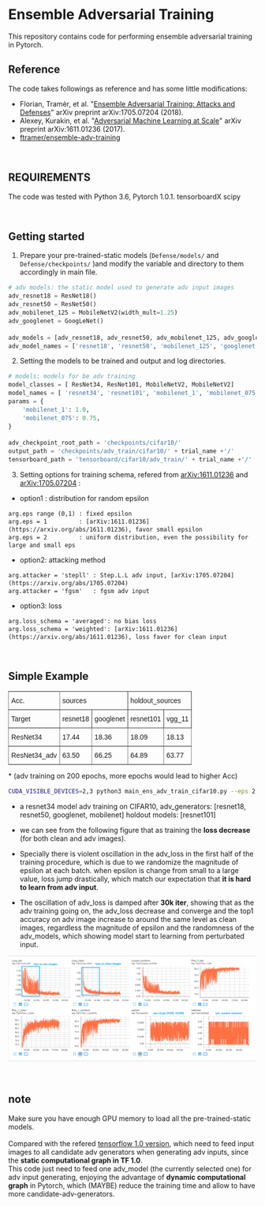 # Ensemble Adversarial Training


This repository contains code for performing ensemble adversarial training in Pytorch.


## Reference

The code takes followings as reference and has some little modifications:

* Florian, Tramèr, et al. "[Ensemble Adversarial Training: Attacks and Defenses](https://arxiv.org/abs/1705.07204)" arXiv preprint arXiv:1705.07204 (2018).
* Alexey, Kurakin, et al. "[Adversarial Machine Learning at Scale](https://arxiv.org/abs/1611.01236)" arXiv preprint arXiv:1611.01236 (2017).
* [ftramer/ensemble-adv-training](https://github.com/ftramer/ensemble-adv-training)



<br>

## REQUIREMENTS

The code was tested with Python 3.6, Pytorch 1.0.1.
tensorboardX
scipy


<br>


## Getting started
1. Prepare your pre-trained-static models (`Defense/models/` and `Defense/checkpoints/` )and modify the variable and directory to them accordingly in main file.

```python
# adv models: the static model used to generate adv input images
adv_resnet18 = ResNet18()
adv_resnet50 = ResNet50()
adv_mobilenet_125 = MobileNetV2(width_mult=1.25)
adv_googlenet = GoogLeNet()

adv_models = [adv_resnet18, adv_resnet50, adv_mobilenet_125, adv_googlenet]
adv_model_names = ['resnet18', 'resnet50', 'mobilenet_125', 'googlenet']

```


2. Setting the models to be trained and output and log directories.

```python
# models: models for be adv training
model_classes = [ ResNet34, ResNet101, MobileNetV2, MobileNetV2]
model_names = [ 'resnet34', 'resnet101', 'mobilenet_1', 'mobilenet_075']
params = {
    'mobilenet_1': 1.0,
    'mobilenet_075': 0.75,
}

adv_checkpoint_root_path = 'checkpoints/cifar10/'
output_path = 'checkpoints/adv_train/cifar10/' + trial_name +'/'
tensorboard_path = 'tensorboard/cifar10/adv_train/' + trial_name +'/'
```

3. Setting options for training schema, refered from [arXiv:1611.01236](https://arxiv.org/abs/1611.01236) and [arXiv:1705.07204](https://arxiv.org/abs/1705.07204) :
* option1 : distribution for random epsilon
```
arg.eps range (0,1) : fixed epsilon
arg.eps = 1 		: [arXiv:1611.01236](https://arxiv.org/abs/1611.01236), favor small epsilon
arg.eps = 2 		: uniform distribution, even the possibility for large and small eps
```
* option2: attacking method
```
arg.attacker = 'stepll'	: Step.L.L adv input, [arXiv:1705.07204](https://arxiv.org/abs/1705.07204)
arg.attacker = 'fgsm'	: fgsm adv input 
 ``` 
* option3: loss 
```
arg.loss_schema = 'averaged': no bias loss 
arg.loss_schema = 'weighted': [arXiv:1611.01236](https://arxiv.org/abs/1611.01236), loss favor for clean input
```

<br>


## Simple Example

<style type="text/css">
.tg  {border-collapse:collapse;border-spacing:0;}
.tg td{font-family:Arial, sans-serif;font-size:14px;padding:10px 5px;border-style:solid;border-width:1px;overflow:hidden;word-break:normal;border-color:black;}
.tg th{font-family:Arial, sans-serif;font-size:14px;font-weight:normal;padding:10px 5px;border-style:solid;border-width:1px;overflow:hidden;word-break:normal;border-color:black;}
.tg .tg-0pky{border-color:inherit;text-align:left;vertical-align:top}
.tg .tg-de2y{border-color:#333333;text-align:left;vertical-align:top}
</style>
<table class="tg">
  <tr>
    <th class="tg-0pky">Acc.</th>
    <th class="tg-de2y" colspan="2">sources</th>
    <th class="tg-de2y" colspan="2">holdout_sources</th>
  </tr>
  <tr>
    <td class="tg-0pky">Target</td>
    <td class="tg-de2y">resnet18</td>
    <td class="tg-de2y">googlenet</td>
    <td class="tg-de2y">resnet101</td>
    <td class="tg-de2y">vgg_11</td>
  </tr>
  <tr>
    <td class="tg-0pky">ResNet34</td>
    <td class="tg-0pky">17.44</td>
    <td class="tg-0pky">18.36</td>
    <td class="tg-0pky">18.09</td>
    <td class="tg-0pky">18.13</td>
  </tr>
  <tr>
    <td class="tg-0pky">ResNet34_adv</td>
    <td class="tg-0pky">63.50</td>
    <td class="tg-0pky">66.25</td>
    <td class="tg-0pky">64.89</td>
    <td class="tg-0pky">63.77</td>
  </tr>
</table>
* (adv training on 200 epochs, more epochs would lead to higher Acc)

```bash
CUDA_VISIBLE_DEVICES=2,3 python3 main_ens_adv_train_cifar10.py --eps 2 --attacker 'stepll' --loss_schema 'averaged' --dataset 'cifar10'
```
* a resnet34 model adv training on CIFAR10, 
	adv_generators: [resnet18, resnet50, googlenet, mobilenet]
	holdout models: [resnet101]

* we can see from the following figure that as training the **loss decrease** (for both clean and adv images). 

* Specially there is violent oscillation in the adv_loss in the first half of the training procedure, which is due to we randomize the magnitude of epsilon at each batch. when epsilon is change from small to a large value, loss jump drastically, which match our expectation that **it is hard to learn from adv input**.

* The oscillation of adv_loss is damped after **30k iter**, showing that as the adv training going on, the adv_loss decrease and converge and the top1 accuracy on adv image increase to around the same level as clean images, regardless the magnitude of epsilon and the randomness of the adv_models, which showing model start to learning from perturbated input.

<p align="center">
<img src="images/tensorboard.png" >
</p>

<br>


## note
Make sure you have enough GPU memory to load all the pre-trained-static models. 
<br>
<br>
Compared with the refered [tensorflow 1.0 version](https://github.com/ftramer/ensemble-adv-training), which need to feed input images to all candidate adv generators when generating adv inputs, since the **static computational graph in TF 1.0**. <br>
This code just need to feed one adv_model (the currently selected one) for adv input generating, enjoying the advantage of **dynamic computational graph** in Pytorch, which (MAYBE) reduce the training time and allow to have more candidate-adv-generators.
